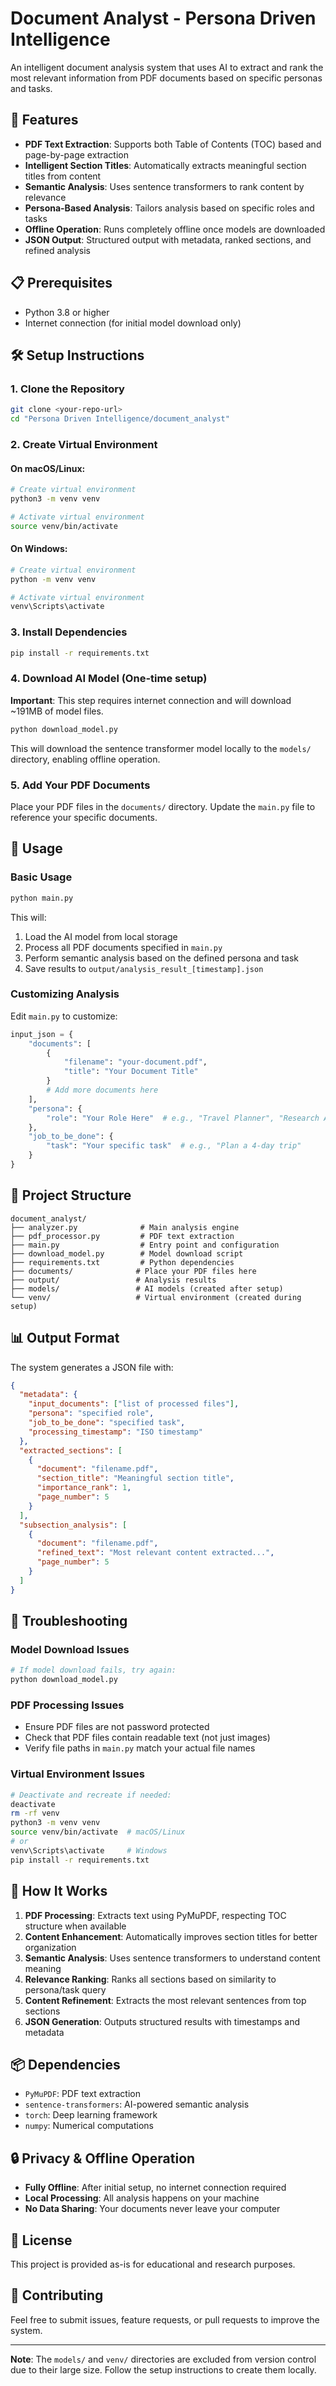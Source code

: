 # Document Analyst - Persona Driven Intelligence

An intelligent document analysis system that uses AI to extract and rank the most relevant information from PDF documents based on specific personas and tasks.

## 🚀 Features

- **PDF Text Extraction**: Supports both Table of Contents (TOC) based and page-by-page extraction
- **Intelligent Section Titles**: Automatically extracts meaningful section titles from content
- **Semantic Analysis**: Uses sentence transformers to rank content by relevance
- **Persona-Based Analysis**: Tailors analysis based on specific roles and tasks
- **Offline Operation**: Runs completely offline once models are downloaded
- **JSON Output**: Structured output with metadata, ranked sections, and refined analysis

## 📋 Prerequisites

- Python 3.8 or higher
- Internet connection (for initial model download only)

## 🛠️ Setup Instructions

### 1. Clone the Repository

```bash
git clone <your-repo-url>
cd "Persona Driven Intelligence/document_analyst"
```

### 2. Create Virtual Environment

#### On macOS/Linux:
```bash
# Create virtual environment
python3 -m venv venv

# Activate virtual environment
source venv/bin/activate
```

#### On Windows:
```bash
# Create virtual environment
python -m venv venv

# Activate virtual environment
venv\Scripts\activate
```

### 3. Install Dependencies

```bash
pip install -r requirements.txt
```

### 4. Download AI Model (One-time setup)

**Important**: This step requires internet connection and will download ~191MB of model files.

```bash
python download_model.py
```

This will download the sentence transformer model locally to the `models/` directory, enabling offline operation.

### 5. Add Your PDF Documents

Place your PDF files in the `documents/` directory. Update the `main.py` file to reference your specific documents.

## 📖 Usage

### Basic Usage

```bash
python main.py
```

This will:
1. Load the AI model from local storage
2. Process all PDF documents specified in `main.py`
3. Perform semantic analysis based on the defined persona and task
4. Save results to `output/analysis_result_[timestamp].json`

### Customizing Analysis

Edit `main.py` to customize:

```python
input_json = {
    "documents": [
        {
            "filename": "your-document.pdf",
            "title": "Your Document Title"
        }
        # Add more documents here
    ],
    "persona": {
        "role": "Your Role Here"  # e.g., "Travel Planner", "Research Analyst"
    },
    "job_to_be_done": {
        "task": "Your specific task"  # e.g., "Plan a 4-day trip"
    }
}
```

## 📁 Project Structure

```
document_analyst/
├── analyzer.py              # Main analysis engine
├── pdf_processor.py         # PDF text extraction
├── main.py                  # Entry point and configuration
├── download_model.py        # Model download script
├── requirements.txt         # Python dependencies
├── documents/              # Place your PDF files here
├── output/                 # Analysis results
├── models/                 # AI models (created after setup)
└── venv/                   # Virtual environment (created during setup)
```

## 📊 Output Format

The system generates a JSON file with:

```json
{
  "metadata": {
    "input_documents": ["list of processed files"],
    "persona": "specified role",
    "job_to_be_done": "specified task",
    "processing_timestamp": "ISO timestamp"
  },
  "extracted_sections": [
    {
      "document": "filename.pdf",
      "section_title": "Meaningful section title",
      "importance_rank": 1,
      "page_number": 5
    }
  ],
  "subsection_analysis": [
    {
      "document": "filename.pdf",
      "refined_text": "Most relevant content extracted...",
      "page_number": 5
    }
  ]
}
```

## 🔧 Troubleshooting

### Model Download Issues
```bash
# If model download fails, try again:
python download_model.py
```

### PDF Processing Issues
- Ensure PDF files are not password protected
- Check that PDF files contain readable text (not just images)
- Verify file paths in `main.py` match your actual file names

### Virtual Environment Issues
```bash
# Deactivate and recreate if needed:
deactivate
rm -rf venv
python3 -m venv venv
source venv/bin/activate  # macOS/Linux
# or
venv\Scripts\activate     # Windows
pip install -r requirements.txt
```

## 🤖 How It Works

1. **PDF Processing**: Extracts text using PyMuPDF, respecting TOC structure when available
2. **Content Enhancement**: Automatically improves section titles for better organization
3. **Semantic Analysis**: Uses sentence transformers to understand content meaning
4. **Relevance Ranking**: Ranks all sections based on similarity to persona/task query
5. **Content Refinement**: Extracts the most relevant sentences from top sections
6. **JSON Generation**: Outputs structured results with timestamps and metadata

## 📦 Dependencies

- `PyMuPDF`: PDF text extraction
- `sentence-transformers`: AI-powered semantic analysis
- `torch`: Deep learning framework
- `numpy`: Numerical computations

## 🔒 Privacy & Offline Operation

- **Fully Offline**: After initial setup, no internet connection required
- **Local Processing**: All analysis happens on your machine
- **No Data Sharing**: Your documents never leave your computer

## 📄 License

This project is provided as-is for educational and research purposes.

## 🤝 Contributing

Feel free to submit issues, feature requests, or pull requests to improve the system.

---

**Note**: The `models/` and `venv/` directories are excluded from version control due to their large size. Follow the setup instructions to create them locally.
